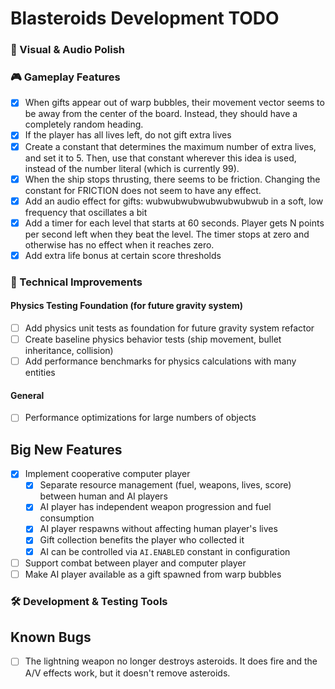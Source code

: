 # Blasteroids Development TODO

### 🎨 Visual & Audio Polish

### 🎮 Gameplay Features

- [x] When gifts appear out of warp bubbles, their movement vector seems to be
      away from the center of the board. Instead, they should have a completely
      random heading.
- [x] If the player has all lives left, do not gift extra lives
- [x] Create a constant that determines the maximum number of extra lives, and set it to 5. Then, use that constant wherever this idea is used, instead of the number literal (which is currently 99).
- [x] When the ship stops thrusting, there seems to be friction. Changing the
      constant for FRICTION does not seem to have any effect.
- [x] Add an audio effect for gifts: wubwubwubwubwubwubwub in a soft, low
      frequency that oscillates a bit
- [x] Add a timer for each level that starts at 60 seconds. Player gets N points
      per second left when they beat the level. The timer stops at zero and
      otherwise has no effect when it reaches zero.
- [x] Add extra life bonus at certain score thresholds

### 🔧 Technical Improvements

#### Physics Testing Foundation (for future gravity system)

- [ ] Add physics unit tests as foundation for future gravity system refactor
- [ ] Create baseline physics behavior tests (ship movement, bullet inheritance, collision)
- [ ] Add performance benchmarks for physics calculations with many entities

#### General

- [ ] Performance optimizations for large numbers of objects

## Big New Features

- [x] Implement cooperative computer player
  - [x] Separate resource management (fuel, weapons, lives, score) between human and AI players
  - [x] AI player has independent weapon progression and fuel consumption
  - [x] AI player respawns without affecting human player's lives
  - [x] Gift collection benefits the player who collected it
  - [x] AI can be controlled via `AI.ENABLED` constant in configuration
- [ ] Support combat between player and computer player
- [ ] Make AI player available as a gift spawned from warp bubbles

### 🛠️ Development & Testing Tools

## Known Bugs

- [ ] The lightning weapon no longer destroys asteroids. It does fire and the
      A/V effects work, but it doesn't remove asteroids.
